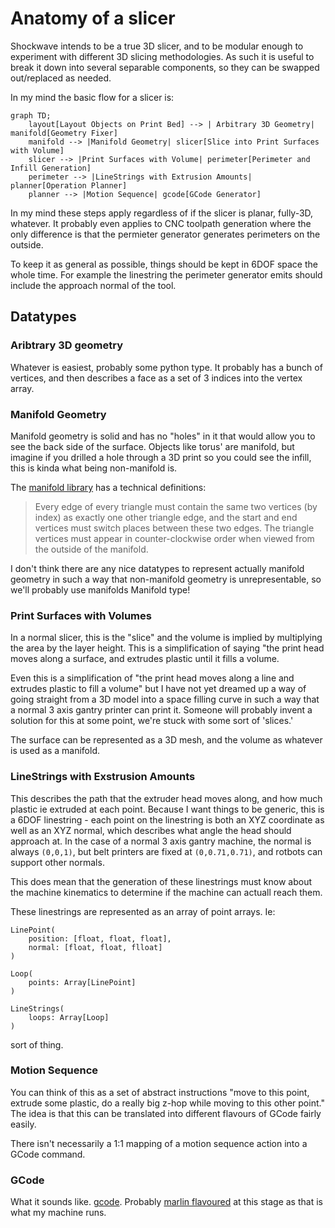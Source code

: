 # Anatomy of a slicer
Shockwave intends to be a true 3D slicer, and to be modular enough to experiment
with different 3D slicing methodologies. As such it is useful to break it down
into several separable components, so they can be swapped out/replaced as needed.

In my mind the basic flow for a slicer is:

```mermaid
graph TD;
    layout[Layout Objects on Print Bed] --> | Arbitrary 3D Geometry| manifold[Geometry Fixer]
    manifold --> |Manifold Geometry| slicer[Slice into Print Surfaces with Volume]
    slicer --> |Print Surfaces with Volume| perimeter[Perimeter and Infill Generation]
    perimeter --> |LineStrings with Extrusion Amounts| planner[Operation Planner]
    planner --> |Motion Sequence| gcode[GCode Generator]
```

In my mind these steps apply regardless of if the slicer is planar, fully-3D, whatever. It probably even applies to CNC toolpath generation where the only difference is that the permieter generator generates perimeters on the outside.

To keep it as general as possible, things should be kept in 6DOF space the whole time. For example the linestring the perimeter generator emits should include the
approach normal of the tool.


## Datatypes
### Aribtrary 3D geometry
Whatever is easiest, probably some python type. It probably has a bunch of vertices,
and then describes a face as a set of 3 indices into the vertex array.

### Manifold Geometry
Manifold geometry is solid and has no "holes" in it that would allow you to see
the back side of the surface. Objects like torus' are manifold, but imagine if
you drilled a hole through a 3D print so you could see the infill, this is kinda what
being non-manifold is. 

The [manifold library](https://github.com/elalish/manifold/wiki/Manifold-Library#manifoldness) has a technical definitions:

> Every edge of every triangle must contain the same two vertices (by index) as exactly one other triangle edge, and the start and end vertices must switch places between these two edges. The triangle vertices must appear in counter-clockwise order when viewed from the outside of the manifold.

I don't think there are any nice datatypes to represent actually manifold geometry in such a way that non-manifold geometry is unrepresentable, so we'll probably
use manifolds Manifold type!


### Print Surfaces with Volumes
In a normal slicer, this is the "slice" and the volume is implied by multiplying the
area by the layer height. This is a simplification of saying "the print head moves along a surface, and extrudes plastic until it fills a volume. 

Even this is a simplification of "the print head moves along a line and extrudes plastic to fill a volume" but I have not yet dreamed up a way of going straight from a 3D model into a space filling curve in such a way that a normal 3 axis gantry printer can print it. Someone will probably invent a solution for this at some point, we're stuck with some sort of 'slices.'

The surface can be represented as a 3D mesh, and the volume as whatever is used
as a manifold.


### LineStrings with Exstrusion Amounts
This describes the path that the extruder head moves along, and how much plastic ie
extruded at each point. Because I want things to be generic, this is a 6DOF linestring - each point on the linestring is both an XYZ coordinate as well as an XYZ normal, which describes what angle the head should approach at. In the case of
a normal 3 axis gantry machine, the normal is always `(0,0,1)`, but belt printers
are fixed at `(0,0.71,0.71)`, and rotbots can support other normals.

This does mean that the generation of these linestrings must know about the machine
kinematics to determine if the machine can actuall reach them.

These linestrings are represented as an array of point arrays. Ie:
```
LinePoint(
    position: [float, float, float],
    normal: [float, float, flloat]
)

Loop(
    points: Array[LinePoint]
)

LineStrings(
    loops: Array[Loop]
)
```
sort of thing.


### Motion Sequence
You can think of this as a set of abstract instructions "move to this point, extrude some plastic, do a really big z-hop while moving to this other point." The idea
is that this can be translated into different flavours of GCode fairly easily. 

There isn't necessarily a 1:1 mapping of a motion sequence action into a GCode command.


### GCode
What it sounds like. [gcode](https://en.wikipedia.org/wiki/G-code). Probably
[marlin flavoured](https://marlinfw.org/meta/gcode/) at this stage as that is what my machine runs. 
